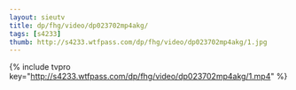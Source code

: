 ```yaml
--- 
layout: sieutv
title: dp/fhg/video/dp023702mp4akg/
tags: [s4233]
thumb: http://s4233.wtfpass.com/dp/fhg/video/dp023702mp4akg/1.jpg
---
```

{% include tvpro key="http://s4233.wtfpass.com/dp/fhg/video/dp023702mp4akg/1.mp4" %} 
